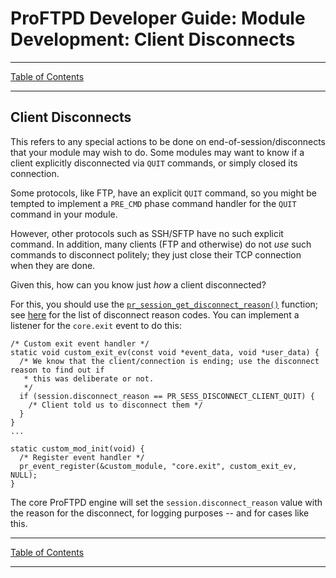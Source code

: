 # ProFTPD Developer Guide: Module Development: Client Disconnects

---

[Table of Contents](../toc.md)

---

## Client Disconnects

This refers to any special actions to be done on end-of-session/disconnects
that your module may wish to do.  Some modules may want to know if a client
explicitly disconnected via `QUIT` commands, or simply closed its connection.

Some protocols, like FTP, have an explicit `QUIT` command, so you might be
tempted to implement a `PRE_CMD` phase command handler for the `QUIT` command
in your module.

However, other protocols such as SSH/SFTP have no such explicit command.  In
addition, many clients (FTP and otherwise) do not _use_ such commands to
disconnect politely; they just close their TCP connection when they are done.

Given this, how can you know just _how_ a client disconnected?

For this, you should use the [`pr_session_get_disconnect_reason()`](https://github.com/proftpd/proftpd/blob/master/src/session.c#L156) function; see [here](https://github.com/proftpd/proftpd/blob/master/include/session.h#L28) for the list
of disconnect reason codes.  You can implement a listener for the `core.exit`
event to do this:

```
/* Custom exit event handler */
static void custom_exit_ev(const void *event_data, void *user_data) {
  /* We know that the client/connection is ending; use the disconnect reason to find out if
   * this was deliberate or not.
   */
  if (session.disconnect_reason == PR_SESS_DISCONNECT_CLIENT_QUIT) {
    /* Client told us to disconnect them */
  }
}
...

static custom_mod_init(void) {
  /* Register event handler */
  pr_event_register(&custom_module, "core.exit", custom_exit_ev, NULL);
}
```

The core ProFTPD engine will set the `session.disconnect_reason` value with the
reason for the disconnect, for logging purposes -- and for cases like this.

---

[Table of Contents](../toc.md)

---
